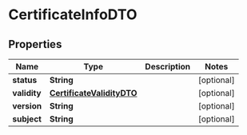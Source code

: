 
# CertificateInfoDTO

## Properties
Name | Type | Description | Notes
------------ | ------------- | ------------- | -------------
**status** | **String** |  |  [optional]
**validity** | [**CertificateValidityDTO**](CertificateValidityDTO.md) |  |  [optional]
**version** | **String** |  |  [optional]
**subject** | **String** |  |  [optional]



